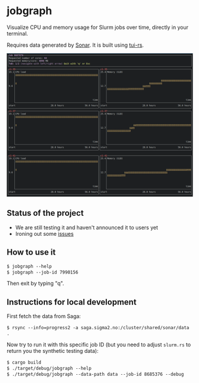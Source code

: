 # jobgraph

Visualize CPU and memory usage for Slurm jobs over time, directly in your
terminal.

Requires data generated by [Sonar](https://github.com/NordicHPC/sonar).
It is built using [tui-rs](https://github.com/fdehau/tui-rs).

![screenshot of jobgraph in a terminal](img/screenshot.png)


## Status of the project

- We are still testing it and haven't announced it to users yet
- Ironing out some [issues](https://github.com/NordicHPC/jobgraph/issues)


## How to use it

```
$ jobgraph --help
$ jobgraph --job-id 7990156
```

Then exit by typing "q".


## Instructions for local development

First fetch the data from Saga:
```
$ rsync --info=progress2 -a saga.sigma2.no:/cluster/shared/sonar/data .
```

Now try to run it with this specific job ID (but you need to adjust
`slurm.rs` to return you the synthetic testing data):
```
$ cargo build
$ ./target/debug/jobgraph --help
$ ./target/debug/jobgraph --data-path data --job-id 8685376 --debug
```
